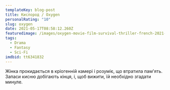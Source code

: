 ```yaml
---
templateKey: blog-post
title: Кислород / Oxygen
personalRating: "10"
slug: oxygen
date: 2021-05-17T08:58:12.260Z
featuredimage: /images/oxygen-movie-film-survival-thriller-french-2021-netflix-melanie-laurent.jpeg
tags:
  - Drama
  - Fantasy
  - Sci-Fi
imdbid: tt6341832
---
```

Жінка прокидається в кріогенній камері і розуміє, що втратила пам'ять. Запаси кисню добігають кінця, і, щоб вижити, їй необхідно згадати минуле.